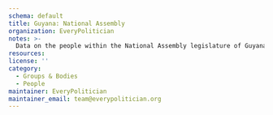 ```yaml
---
schema: default
title: Guyana: National Assembly
organization: EveryPolitician
notes: >-
  Data on the people within the National Assembly legislature of Guyana.
resources:
license: ''
category:
  - Groups & Bodies
  - People
maintainer: EveryPolitician
maintainer_email: team@everypolitician.org
---
```

